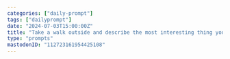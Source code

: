 ```yaml
---
categories: ["daily-prompt"]
tags: ["dailyprompt"]
date: "2024-07-03T15:00:00Z"
title: "Take a walk outside and describe the most interesting thing you see."
type: "prompts"
mastodonID: "112723161954425108"
---
```

